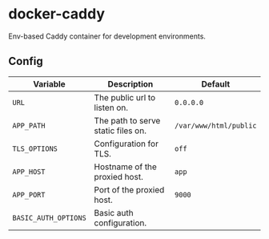 # docker-caddy

Env-based Caddy container for development environments.

## Config
| Variable             | Description                        | Default                |
|----------------------|------------------------------------|------------------------|
| `URL`                | The public url to listen on.       | `0.0.0.0`              |
| `APP_PATH`           | The path to serve static files on. | `/var/www/html/public` |
| `TLS_OPTIONS`        | Configuration for TLS.             | `off`                  |
| `APP_HOST`           | Hostname of the proxied host.      | `app`                  |
| `APP_PORT`           | Port of the proxied host.          | `9000`                 |
| `BASIC_AUTH_OPTIONS` | Basic auth configuration.          |                        |
